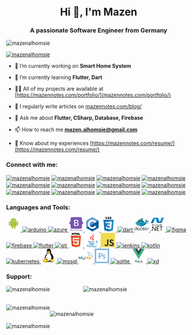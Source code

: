 <h1 align="center">Hi 👋, I'm Mazen</h1>
<h3 align="center">A passionate Software Engineer from Germany</h3>

<p align="left"> <img src="https://komarev.com/ghpvc/?username=mazenalhomsie&label=Profile%20views&color=0e75b6&style=flat" alt="mazenalhomsie" /> </p>

<p align="left"> <a href="https://twitter.com/mazenalhomsie" target="blank"><img src="https://img.shields.io/twitter/follow/mazenalhomsie?logo=twitter&style=for-the-badge" alt="mazenalhomsie" /></a> </p>

- 🔭 I’m currently working on **Smart Home System**

- 🌱 I’m currently learning **Flutter, Dart**

- 👨‍💻 All of my projects are available at [https://mazennotes.com/portfolio/](mazennotes.com/portfolio/)

- 📝 I regularly write articles on [mazennotes.com/blog/](mazennotes.com/blog/)

- 💬 Ask me about **Flutter, CSharp, Database, Firebase**

- 📫 How to reach me **mazen.alhomsie@gmail.com**

- 📄 Know about my experiences [https://mazennotes.com/resume/](https://mazennotes.com/resume/)

<h3 align="left">Connect with me:</h3>
<p align="left">
<a href="https://codepen.io/mazenalhomsie" target="blank"><img align="center" src="https://raw.githubusercontent.com/rahuldkjain/github-profile-readme-generator/master/src/images/icons/Social/codepen.svg" alt="mazenalhomsie" height="30" width="40" /></a>
<a href="https://dev.to/mazenalhomsie" target="blank"><img align="center" src="https://raw.githubusercontent.com/rahuldkjain/github-profile-readme-generator/master/src/images/icons/Social/devto.svg" alt="mazenalhomsie" height="30" width="40" /></a>
<a href="https://twitter.com/mazenalhomsie" target="blank"><img align="center" src="https://raw.githubusercontent.com/rahuldkjain/github-profile-readme-generator/master/src/images/icons/Social/twitter.svg" alt="mazenalhomsie" height="30" width="40" /></a>
<a href="https://linkedin.com/in/mazenalhomsie" target="blank"><img align="center" src="https://raw.githubusercontent.com/rahuldkjain/github-profile-readme-generator/master/src/images/icons/Social/linked-in-alt.svg" alt="mazenalhomsie" height="30" width="40" /></a>
<a href="https://fb.com/mazenalhomsie" target="blank"><img align="center" src="https://raw.githubusercontent.com/rahuldkjain/github-profile-readme-generator/master/src/images/icons/Social/facebook.svg" alt="mazenalhomsie" height="30" width="40" /></a>
<a href="https://instagram.com/mazenalhomsie" target="blank"><img align="center" src="https://raw.githubusercontent.com/rahuldkjain/github-profile-readme-generator/master/src/images/icons/Social/instagram.svg" alt="mazenalhomsie" height="30" width="40" /></a>
<a href="https://dribbble.com/mazenalhomsie" target="blank"><img align="center" src="https://raw.githubusercontent.com/rahuldkjain/github-profile-readme-generator/master/src/images/icons/Social/dribbble.svg" alt="mazenalhomsie" height="30" width="40" /></a>
<a href="https://www.behance.net/mazenalhomsie" target="blank"><img align="center" src="https://raw.githubusercontent.com/rahuldkjain/github-profile-readme-generator/master/src/images/icons/Social/behance.svg" alt="mazenalhomsie" height="30" width="40" /></a>
<a href="https://medium.com/mazenalhomsie" target="blank"><img align="center" src="https://raw.githubusercontent.com/rahuldkjain/github-profile-readme-generator/master/src/images/icons/Social/medium.svg" alt="mazenalhomsie" height="30" width="40" /></a>
<a href="https://www.youtube.com/c/mazenalhomsie" target="blank"><img align="center" src="https://raw.githubusercontent.com/rahuldkjain/github-profile-readme-generator/master/src/images/icons/Social/youtube.svg" alt="mazenalhomsie" height="30" width="40" /></a>
<a href="https://www.hackerrank.com/mazenalhomsie" target="blank"><img align="center" src="https://raw.githubusercontent.com/rahuldkjain/github-profile-readme-generator/master/src/images/icons/Social/hackerrank.svg" alt="mazenalhomsie" height="30" width="40" /></a>
<a href="https://www.leetcode.com/mazenalhomsie" target="blank"><img align="center" src="https://raw.githubusercontent.com/rahuldkjain/github-profile-readme-generator/master/src/images/icons/Social/leet-code.svg" alt="mazenalhomsie" height="30" width="40" /></a>
</p>

<h3 align="left">Languages and Tools:</h3>
<p align="left"> <a href="https://developer.android.com" target="_blank" rel="noreferrer"> <img src="https://raw.githubusercontent.com/devicons/devicon/master/icons/android/android-original-wordmark.svg" alt="android" width="40" height="40"/> </a> <a href="https://www.arduino.cc/" target="_blank" rel="noreferrer"> <img src="https://cdn.worldvectorlogo.com/logos/arduino-1.svg" alt="arduino" width="40" height="40"/> </a> <a href="https://azure.microsoft.com/en-in/" target="_blank" rel="noreferrer"> <img src="https://www.vectorlogo.zone/logos/microsoft_azure/microsoft_azure-icon.svg" alt="azure" width="40" height="40"/> </a> <a href="https://getbootstrap.com" target="_blank" rel="noreferrer"> <img src="https://raw.githubusercontent.com/devicons/devicon/master/icons/bootstrap/bootstrap-plain-wordmark.svg" alt="bootstrap" width="40" height="40"/> </a> <a href="https://www.cprogramming.com/" target="_blank" rel="noreferrer"> <img src="https://raw.githubusercontent.com/devicons/devicon/master/icons/c/c-original.svg" alt="c" width="40" height="40"/> </a> <a href="https://www.w3schools.com/css/" target="_blank" rel="noreferrer"> <img src="https://raw.githubusercontent.com/devicons/devicon/master/icons/css3/css3-original-wordmark.svg" alt="css3" width="40" height="40"/> </a> <a href="https://dart.dev" target="_blank" rel="noreferrer"> <img src="https://www.vectorlogo.zone/logos/dartlang/dartlang-icon.svg" alt="dart" width="40" height="40"/> </a> <a href="https://www.docker.com/" target="_blank" rel="noreferrer"> <img src="https://raw.githubusercontent.com/devicons/devicon/master/icons/docker/docker-original-wordmark.svg" alt="docker" width="40" height="40"/> </a> <a href="https://dotnet.microsoft.com/" target="_blank" rel="noreferrer"> <img src="https://raw.githubusercontent.com/devicons/devicon/master/icons/dot-net/dot-net-original-wordmark.svg" alt="dotnet" width="40" height="40"/> </a> <a href="https://www.figma.com/" target="_blank" rel="noreferrer"> <img src="https://www.vectorlogo.zone/logos/figma/figma-icon.svg" alt="figma" width="40" height="40"/> </a> <a href="https://firebase.google.com/" target="_blank" rel="noreferrer"> <img src="https://www.vectorlogo.zone/logos/firebase/firebase-icon.svg" alt="firebase" width="40" height="40"/> </a> <a href="https://flutter.dev" target="_blank" rel="noreferrer"> <img src="https://www.vectorlogo.zone/logos/flutterio/flutterio-icon.svg" alt="flutter" width="40" height="40"/> </a> <a href="https://git-scm.com/" target="_blank" rel="noreferrer"> <img src="https://www.vectorlogo.zone/logos/git-scm/git-scm-icon.svg" alt="git" width="40" height="40"/> </a> <a href="https://www.w3.org/html/" target="_blank" rel="noreferrer"> <img src="https://raw.githubusercontent.com/devicons/devicon/master/icons/html5/html5-original-wordmark.svg" alt="html5" width="40" height="40"/> </a> <a href="https://www.java.com" target="_blank" rel="noreferrer"> <img src="https://raw.githubusercontent.com/devicons/devicon/master/icons/java/java-original.svg" alt="java" width="40" height="40"/> </a> <a href="https://developer.mozilla.org/en-US/docs/Web/JavaScript" target="_blank" rel="noreferrer"> <img src="https://raw.githubusercontent.com/devicons/devicon/master/icons/javascript/javascript-original.svg" alt="javascript" width="40" height="40"/> </a> <a href="https://www.jenkins.io" target="_blank" rel="noreferrer"> <img src="https://www.vectorlogo.zone/logos/jenkins/jenkins-icon.svg" alt="jenkins" width="40" height="40"/> </a> <a href="https://kotlinlang.org" target="_blank" rel="noreferrer"> <img src="https://www.vectorlogo.zone/logos/kotlinlang/kotlinlang-icon.svg" alt="kotlin" width="40" height="40"/> </a> <a href="https://kubernetes.io" target="_blank" rel="noreferrer"> <img src="https://www.vectorlogo.zone/logos/kubernetes/kubernetes-icon.svg" alt="kubernetes" width="40" height="40"/> </a> <a href="https://www.linux.org/" target="_blank" rel="noreferrer"> <img src="https://raw.githubusercontent.com/devicons/devicon/master/icons/linux/linux-original.svg" alt="linux" width="40" height="40"/> </a> <a href="https://www.microsoft.com/en-us/sql-server" target="_blank" rel="noreferrer"> <img src="https://www.svgrepo.com/show/303229/microsoft-sql-server-logo.svg" alt="mssql" width="40" height="40"/> </a> <a href="https://www.mysql.com/" target="_blank" rel="noreferrer"> <img src="https://raw.githubusercontent.com/devicons/devicon/master/icons/mysql/mysql-original-wordmark.svg" alt="mysql" width="40" height="40"/> </a> <a href="https://www.photoshop.com/en" target="_blank" rel="noreferrer"> <img src="https://raw.githubusercontent.com/devicons/devicon/master/icons/photoshop/photoshop-line.svg" alt="photoshop" width="40" height="40"/> </a> <a href="https://www.sqlite.org/" target="_blank" rel="noreferrer"> <img src="https://www.vectorlogo.zone/logos/sqlite/sqlite-icon.svg" alt="sqlite" width="40" height="40"/> </a> <a href="https://vuejs.org/" target="_blank" rel="noreferrer"> <img src="https://raw.githubusercontent.com/devicons/devicon/master/icons/vuejs/vuejs-original-wordmark.svg" alt="vuejs" width="40" height="40"/> </a> <a href="https://www.adobe.com/products/xd.html" target="_blank" rel="noreferrer"> <img src="https://cdn.worldvectorlogo.com/logos/adobe-xd.svg" alt="xd" width="40" height="40"/> </a> </p>

<h3 align="left">Support:</h3>
<p><a href="https://www.buymeacoffee.com/mazenalhomsie"> <img align="left" src="https://cdn.buymeacoffee.com/buttons/v2/default-yellow.png" height="50" width="210" alt="mazenalhomsie" /></a><a href="https://ko-fi.com/mazenalhomsie"> <img align="left" src="https://cdn.ko-fi.com/cdn/kofi3.png?v=3" height="50" width="210" alt="mazenalhomsie" /></a></p><br><br>

<p><img align="left" src="https://github-readme-stats.vercel.app/api/top-langs?username=mazenalhomsie&show_icons=true&locale=en&layout=compact" alt="mazenalhomsie" /></p>

<p>&nbsp;<img align="center" src="https://github-readme-stats.vercel.app/api?username=mazenalhomsie&show_icons=true&locale=en" alt="mazenalhomsie" /></p>

<p><img align="center" src="https://github-readme-streak-stats.herokuapp.com/?user=mazenalhomsie&" alt="mazenalhomsie" /></p>
